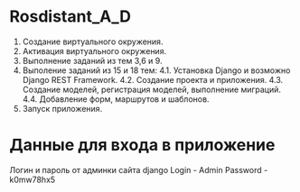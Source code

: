 # Rosdistant_A_D

1. Создание виртуального окружения.
2. Активация виртуального окружения.
3. Выполнение заданий из тем 3,6 и 9.
4. Выполение заданий из 15 и 18 тем:
4.1. Установка Django и возможно Django REST Framework.
4.2. Создание проекта и приложения.
4.3. Создание моделей, регистрация моделей, выполнение миграций.
4.4. Добавление форм, маршрутов и шаблонов.
5. Запуск приложения.


# Данные для входа в приложение
Логин и пароль от админки сайта django
Login - Admin
Password - k0mw78hx5